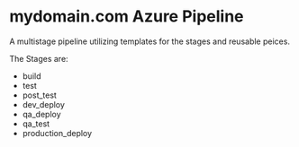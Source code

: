 # mydomain.com Azure Pipeline

A multistage pipeline utilizing templates for the stages and reusable peices.

The Stages are:

* build
* test
* post_test
* dev_deploy
* qa_deploy
* qa_test
* production_deploy
